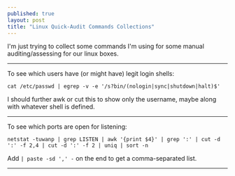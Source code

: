 ```yaml
---
published: true
layout: post
title: "Linux Quick-Audit Commands Collections"
---
```


I'm just trying to collect some commands I'm using for some manual auditing/assessing for our linux boxes.

---

To see which users have (or might have) legit login shells:

```
cat /etc/passwd | egrep -v -e '/s?bin/(nologin|sync|shutdown|halt)$'
```

I should further awk or cut this to show only the username, maybe along with whatever shell is defined.

---

To see which ports are open for listening:

```
netstat -tuwanp | grep LISTEN | awk '{print $4}' | grep ':' | cut -d ':' -f 2,4 | cut -d ':' -f 2 | uniq | sort -n
```

Add `| paste -sd ',' -` on the end to get a comma-separated list.

---


